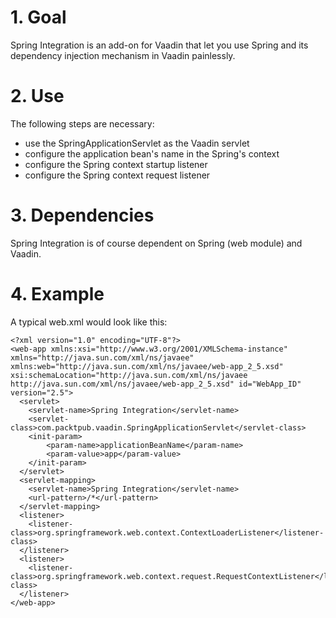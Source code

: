 
1\. Goal
=======
Spring Integration is an add-on for Vaadin that let you use Spring and its dependency injection mechanism in Vaadin painlessly.


2\. Use
=======
The following steps are necessary:

- use the SpringApplicationServlet as the Vaadin servlet
- configure the application bean's name in the Spring's context
- configure the Spring context startup listener
- configure the Spring context request listener

3\. Dependencies
===============

Spring Integration is of course dependent on Spring (web module) and Vaadin.

4\. Example
===========

A typical web.xml would look like this:

    <?xml version="1.0" encoding="UTF-8"?>
    <web-app xmlns:xsi="http://www.w3.org/2001/XMLSchema-instance" xmlns="http://java.sun.com/xml/ns/javaee" xmlns:web="http://java.sun.com/xml/ns/javaee/web-app_2_5.xsd" xsi:schemaLocation="http://java.sun.com/xml/ns/javaee http://java.sun.com/xml/ns/javaee/web-app_2_5.xsd" id="WebApp_ID" version="2.5">
      <servlet>
      	<servlet-name>Spring Integration</servlet-name>
      	<servlet-class>com.packtpub.vaadin.SpringApplicationServlet</servlet-class>
      	<init-param>
      		<param-name>applicationBeanName</param-name>
      		<param-value>app</param-value>
      	</init-param>
      </servlet>
      <servlet-mapping>
      	<servlet-name>Spring Integration</servlet-name>
      	<url-pattern>/*</url-pattern>
      </servlet-mapping>
      <listener>
      	<listener-class>org.springframework.web.context.ContextLoaderListener</listener-class>
      </listener>
      <listener>
      	<listener-class>org.springframework.web.context.request.RequestContextListener</listener-class>
      </listener>
    </web-app>
